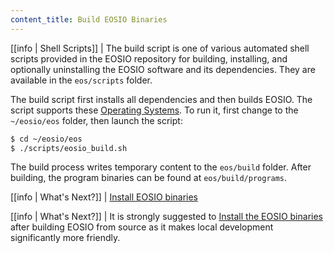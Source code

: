 ```yaml
---
content_title: Build EOSIO Binaries
---
```


[[info | Shell Scripts]]
| The build script is one of various automated shell scripts provided in the EOSIO repository for building, installing, and optionally uninstalling the EOSIO software and its dependencies. They are available in the `eos/scripts` folder.

The build script first installs all dependencies and then builds EOSIO. The script supports these [Operating Systems](../../index.md#supported-operating-systems). To run it, first change to the `~/eosio/eos` folder, then launch the script:

```sh
$ cd ~/eosio/eos
$ ./scripts/eosio_build.sh
```

The build process writes temporary content to the `eos/build` folder. After building, the program binaries can be found at `eos/build/programs`.

[[info | What's Next?]]
| [Install EOSIO binaries](03_install-eosio-binaries.md)

[[info | What's Next?]]
| It is strongly suggested to [Install the EOSIO binaries](03_install-eosio-binaries.md) after building EOSIO from source as it makes local development significantly more friendly.
